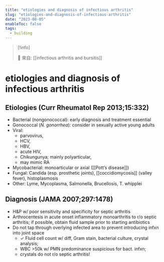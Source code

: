 ```yaml
---
title: "etiologies and diagnosis of infectious arthritis"
slug: "etiologies-and-diagnosis-of-infectious-arthritis"
date: "2023-08-05"
enableToc: false
tags:
  - building
---
```


> [!info]
>
> 🌱 來自: [[infectious arthritis and bursitis]]

# etiologies and diagnosis of infectious arthritis

## Etiologies (Curr Rheumatol Rep 2013;15:332)

- Bacterial (nongonococcal): early diagnosis and treatment essential
- Gonococcal (_N. gonorrhea_): consider in sexually active young adults
- Viral:
  - parvovirus,
  - HCV,
  - HBV,
  - acute HIV,
  - Chikungunya; mainly polyarticular,
  - may mimic RA
- Mycobacterial: monoarticular or axial ([[Pott’s disease]])
- Fungal: Candida (esp. prosthetic joints), [[coccidiomycosis]] (valley fever), histoplasmosis
- Other: Lyme, Mycoplasma, Salmonella, Brucellosis, T. whipplei

## Diagnosis (JAMA 2007;297:1478)

- H&P w/ poor sensitivity and specificity for septic arthritis
- Arthrocentesis in acute onset inflammatory monoarthritis to r/o septic arthritis; if possible, obtain fluid sample prior to starting antibiotics
- Do not tap through overlying infected area to prevent introducing infxn into joint space
  - ✓ Fluid cell count w/ diff, Gram stain, bacterial culture, crystal analysis;
  - WBC >50k w/ PMN predominance suspicious for bact. infxn;
  - crystals do not r/o septic arthritis!
